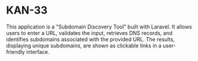 # KAN-33
 This application is a "Subdomain Discovery Tool" built with Laravel. It allows users to enter a URL, validates the input, retrieves DNS records, and identifies subdomains associated with the provided URL. The results, displaying unique subdomains, are shown as clickable links in a user-friendly interface.
